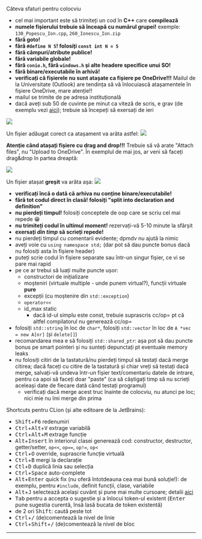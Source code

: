 Câteva sfaturi pentru colocviu
- cel mai important este să trimiteți un cod în **C++** care **compilează**
- **numele fișierului trebuie să înceapă cu numărul grupei!** exemple: `130_Popescu_Ion.cpp`, `260_Ionescu_Ion.zip`
- **fără goto!**
- **fără `#define N 5`! folosiți `const int N = 5`**
- **fără câmpuri/atribute publice!**
- **fără variabile globale!**
- **fără `conio.h`, fără `windows.h` și alte headere specifice unui SO!**
- **fără binare/executabile în arhivă!**
- **verificați că fișierele nu sunt atașate ca fișiere pe OneDrive!!!** Mailul de la Universitate (Outlook)
  are tendința să vă înlocuiască atașamentele în fișiere OneDrive, mare atenție!!
- mailul se trimite de pe adresa instituțională
- dacă aveți sub 50 de cuvinte pe minut ca viteză de scris, e grav (de exemplu vezi [aici](https://monkeytype.com));
  trebuie să începeți să exersați de ieri

![](../img/colocviu_p0.png)

Un fișier adăugat corect ca atașament va arăta astfel:
![](../img/colocviu_p1.png)

**Atenție când atașați fișiere cu drag and drop!!!** Trebuie să vă arate "Attach files", nu "Upload to OneDrive".
În exemplul de mai jos, ar veni să faceți drag&drop în partea dreaptă:

![](../img/colocviu_p2.png)

Un fișier atașat **greșit** va arăta așa:
![](../img/colocviu_p3.png)

- **verificați încă o dată că arhiva nu conține binare/executabile!**
- **fără tot codul direct în clasă! folosiți "split into declaration and definition"**
- **nu pierdeți timpul!** folosiți conceptele de oop care se scriu cel mai repede 😁
- **nu trimiteți codul în ultimul moment!** rezervați-vă 5-10 minute la sfârșit
- **exersați _din timp_ să scrieți repede!**
- nu pierdeți timpul cu comentarii evidente; dpmdv nu ajută la nimic
- aveți voie cu `using namespace std;` (dar pot să dau puncte bonus dacă nu folosiți asta în fișiere header)
- puteți scrie codul în fișiere separate sau într-un singur fișier, ce vi se pare mai rapid
- pe ce ar trebui să luați multe puncte ușor:
  - constructori de inițializare
  - moșteniri (virtuale multiple - unde punem virtual?), funcții virtuale **pure**
  - excepții (cu moștenire din `std::exception`)
  - `operator<<`
  - id_max static
    - dacă id-ul simplu este const, trebuie suprascris cc/op= pt că altfel compilatorul nu generează cc/op=
- folosiți `std::string` în loc de `char*`, folosiți `std::vector` în loc de `A *vec = new A[nr]` (și `delete[]`)
- recomandarea mea e să folosiți `std::shared_ptr`: așa pot să dau puncte bonus pe smart pointeri și nu sunteți depunctați pt eventuale memory leaks
- nu folosiți citiri de la tastatură/nu pierdeți timpul să testați dacă merge citirea; dacă faceți cu citire de la
  tastatură și chiar vreți să testați dacă merge, salvați-vă undeva într-un fișier text/comentariu datele de intrare,
  pentru ca apoi să faceți doar "paste"
  (ca să câștigați timp să nu scrieți aceleași date de fiecare dată când testați programul)
  - verificați dacă merge acest truc înainte de colocviu, nu atunci pe loc; nici mie nu îmi merge din prima

Shortcuts pentru CLion (și alte editoare de la JetBrains):
- <kbd>Shift</kbd>+<kbd>F6</kbd> redenumiri
- <kbd>Ctrl</kbd>+<kbd>Alt</kbd>+<kbd>V</kbd> extrage variabilă
- <kbd>Ctrl</kbd>+<kbd>Alt</kbd>+<kbd>M</kbd> extrage funcție
- <kbd>Alt</kbd>+<kbd>Insert</kbd> în interiorul clasei generează cod: constructor, destructor, getter/setter, `op<<`, `op==`, `op!=`, `op<`
- <kbd>Ctrl</kbd>+<kbd>O</kbd> override, suprascrie funcție virtuală
- <kbd>Ctrl</kbd>+<kbd>B</kbd> mergi la declarație
- <kbd>Ctl</kbd>+<kbd>D</kbd> duplică linia sau selecția
- <kbd>Ctrl</kbd>+<kbd>Space</kbd> auto-complete
- <kbd>Alt</kbd>+<kbd>Enter</kbd> quick fix (nu oferă întotdeauna cea mai bună soluție!): de exemplu, pentru `#include`, definit funcții, clase, variabile
- <kbd>Alt</kbd>+<kbd>J</kbd> selectează același cuvânt și pune mai multe cursoare; detalii [aici](https://www.jetbrains.com/help/clion/multicursor.html#column_selection)
- <kbd>Tab</kbd> pentru a accepta o sugestie și a înlocui token-ul existent (<kbd>Enter</kbd> pune sugestia curentă, însă lasă bucata de token existentă)
- de 2 ori <kbd>Shift</kbd>: caută peste tot
- <kbd>Ctrl</kbd>+<kbd>/</kbd> (de)comentează la nivel de linie
- <kbd>Ctrl</kbd>+<kbd>Shift</kbd>+<kbd>/</kbd> (de)comentează la nivel de bloc

---

[//]: # (TODO Links către comentarii cu subiecte din anii trecuți: ianuarie 2023, ianuarie 2025)

